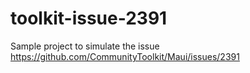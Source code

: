 # toolkit-issue-2391
Sample project to simulate the issue https://github.com/CommunityToolkit/Maui/issues/2391
